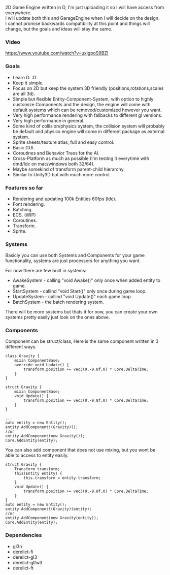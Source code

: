 2D Game Engine written in D, I'm just uploading it so I will have access from everywhere.
<br/>
I will update both this and GarageEngine when I will decide on the design.
<br/>
I cannot promise backwards compatibility at this point and things will change, but the goals and ideas will stay the same.

### Video
https://www.youtube.com/watch?v=uxigpoS9BZI

### Goals

- Learn D. :D
- Keep it simple.
- Focus on 2D but keep the system 3D friendly (positions,rotations,scales are all 3d).
- Simple but flexible Entity-Component-System, with option to highly customize Components and the design, the engine will come with default systems which can be removed/customized however you want.
- Very high performance rendering with fallbacks to different gl versions.
- Very high performance in general.
- Some kind of collision/physics system, the collision system will probably be default and physics engine will come in different package as external system.
- Sprite sheets/texture atlas, full and easy control.
- Basic GUI.
- Coroutines and Behavior Trees for the AI.
- Cross-Platform as much as possible (I'm testing it everytime with dmd/ldc on mac/windows both 32/64).
- Maybe somekind of transform parent-child hierarchy.
- Similar to Unity3D but with much more control.

### Features so far

- Rendering and updating 100k Entities 60fps (ldc).
- Font rendering.
- Batching.
- ECS. (WIP)
- Coroutines.
- Transform.
- Sprite.

### Systems

Basicly you can use both Systems and Components for your game functionality, systems are just processors for anything you want. 

For now there are few built in systems:
- AwakeSystem - calling "void Awake()" only once when added entity to game.
- StartSystem - callind "void Start()" only once during game loop.
- UpdateSystem - callind "void Update()" each game loop.
- BatchSystem - the batch rendering system.

There will be more systems but thats it for now, you can create your own systems pretty easily just look on the ones above.

### Components

Component can be struct/class, Here is the same component written in 3 different ways. <br/>

	class Gravity {
	    mixin ComponentBase;
		override void Update() {
			transform.position += vec3(0,-9.8f,0) * Core.DeltaTime;
		}
	}

	struct Gravity {
		mixin ComponentBase;
		void Update() {
			transform.position += vec3(0,-9.8f,0) * Core.DeltaTime;
		}
	}

	...
	auto entity = new Entity();
	entity.AddComponent!(Gravity)();
	//or
	entity.AddComponent(new Gravity());
	Core.AddEntity(entity);

You can also add component that does not use mixing, but you wont be able to access to entity easily.

	struct Gravity {
		Transform transform;
		this(Entity entity) {
			this.transform = entity.transform;
		}
		void Update() {
			transform.position += vec3(0,-9.8f,0) * Core.DeltaTime;
		}
	}
	auto entity = new Entity();
	entity.AddComponent!(Gravity)(entity);
	//or
	entity.AddComponent(new Gravity(entity));
	Core.AddEntity(entity);
	

### Dependencies
-	gl3n
-	derelict-fi
-	derelict-gl3
-	derelict-glfw3
-	derelict-ft
